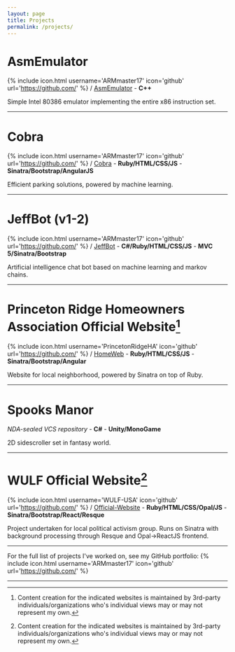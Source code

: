 ```yaml
---
layout: page
title: Projects
permalink: /projects/
---
```


# AsmEmulator
{% include icon.html username='ARMmaster17' icon='github' url='https://github.com/' %} /
[AsmEmulator](https://github.com/ARMmaster17/AsmEmulator) - **C++**

Simple Intel 80386 emulator implementing the entire x86 instruction set.

---

# Cobra
{% include icon.html username='ARMmaster17' icon='github' url='https://github.com/' %} /
[Cobra](https://github.com/ARMmaster17/Cobra) - **Ruby/HTML/CSS/JS** - **Sinatra/Bootstrap/AngularJS**

Efficient parking solutions, powered by machine learning.

---

# JeffBot (v1-2)
{% include icon.html username='ARMmaster17' icon='github' url='https://github.com/' %} /
[JeffBot](https://github.com/ARMmaster17/JeffBot) - **C#/Ruby/HTML/CSS/JS** - **MVC 5/Sinatra/Bootstrap**

Artificial intelligence chat bot based on machine learning and markov chains.

---

# Princeton Ridge Homeowners Association Official Website[^1]
{% include icon.html username='PrincetonRidgeHA' icon='github' url='https://github.com/' %} /
[HomeWeb](https://github.com/PrincetonRidgeHA/HomeWeb) - **Ruby/HTML/CSS/JS** - **Sinatra/Bootstrap/Angular**

Website for local neighborhood, powered by Sinatra on top of Ruby.

---

# Spooks Manor

*NDA-sealed VCS repository* - **C#** - **Unity/MonoGame**

2D sidescroller set in fantasy world.

---

# WULF Official Website[^1]
{% include icon.html username='WULF-USA' icon='github' url='https://github.com/' %} /
[Official-Website](https://github.com/WULF-USA/Official-Website) - **Ruby/HTML/CSS/Opal/JS** - **Sinatra/Bootstrap/React/Resque**

Project undertaken for local political activism group. Runs on Sinatra with background processing through Resque and Opal->ReactJS frontend.

---

For the full list of projects I've worked on, see my GitHub portfolio: {% include icon.html username='ARMmaster17' icon='github' url='https://github.com/' %}

---

[^1]: Content creation for the indicated websites is maintained by 3rd-party individuals/organizations who's individual views may or may not represent my own.
